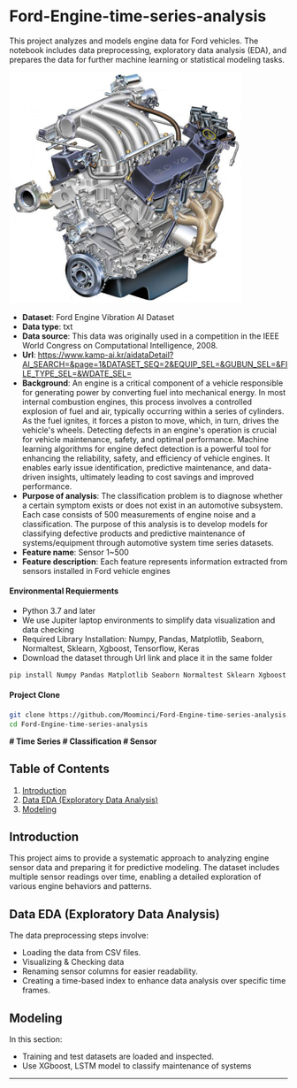 # Ford-Engine-time-series-analysis

This project analyzes and models engine data for Ford vehicles. The notebook includes data preprocessing, exploratory data analysis (EDA), and prepares the data for further machine learning or statistical modeling tasks.

<img src="./engine.png" alt="Alternative text" width="420">

- <b>Dataset</b>: Ford Engine Vibration AI Dataset
- <b>Data type</b>: txt
- <b>Data source</b>: This data was originally used in a competition in the IEEE World Congress on Computational Intelligence, 2008.
- <b>Url</b>: https://www.kamp-ai.kr/aidataDetail?AI_SEARCH=&page=1&DATASET_SEQ=2&EQUIP_SEL=&GUBUN_SEL=&FILE_TYPE_SEL=&WDATE_SEL=
- <b>Background</b>: An engine is a critical component of a vehicle responsible for generating power by converting fuel into mechanical energy. In most internal combustion engines, this process involves a controlled explosion of fuel and air, typically occurring within a series of cylinders. As the fuel ignites, it forces a piston to move, which, in turn, drives the vehicle's wheels. Detecting defects in an engine's operation is crucial for vehicle maintenance, safety, and optimal performance. Machine learning algorithms for engine defect detection is a powerful tool for enhancing the reliability, safety, and efficiency of vehicle engines. It enables early issue identification, predictive maintenance, and data-driven insights, ultimately leading to cost savings and improved performance.
- <b>Purpose of analysis</b>: The classification problem is to diagnose whether a certain symptom exists or does not exist in an automotive subsystem. Each case consists of 500 measurements of engine noise and a classification. The purpose of this analysis is to develop models for classifying defective products and predictive maintenance of systems/equipment through automotive system time series datasets.
- <b>Feature name</b>: Sensor 1~500
- <b>Feature description</b>: Each feature represents information extracted from sensors installed in Ford vehicle engines

#### Environmental Requierments

- Python 3.7 and later
- We use Jupiter laptop environments to simplify data visualization and data checking
- Required Library Installation: Numpy, Pandas, Matplotlib, Seaborn, Normaltest, Sklearn, Xgboost, Tensorflow, Keras
- Download the dataset through Url link and place it in the same folder

```bash
pip install Numpy Pandas Matplotlib Seaborn Normaltest Sklearn Xgboost Tensorflow Keras
```
#### Project Clone
```bash
git clone https://github.com/Moominci/Ford-Engine-time-series-analysis.git
cd Ford-Engine-time-series-analysis
```


<b>\# Time Series \# Classification \# Sensor</b>

## Table of Contents

1. [Introduction](#introduction)
2. [Data EDA (Exploratory Data Analysis)](#data-eda-exploratory-data-analysis)
3. [Modeling](#Modeling)

## Introduction

This project aims to provide a systematic approach to analyzing engine sensor data and preparing it for predictive modeling. The dataset includes multiple sensor readings over time, enabling a detailed exploration of various engine behaviors and patterns.

## Data EDA (Exploratory Data Analysis)

The data preprocessing steps involve:
- Loading the data from CSV files.
- Visualizing & Checking data
- Renaming sensor columns for easier readability.
- Creating a time-based index to enhance data analysis over specific time frames.

## Modeling

In this section:
- Training and test datasets are loaded and inspected.
- Use XGboost, LSTM model to classify maintenance of systems

---

